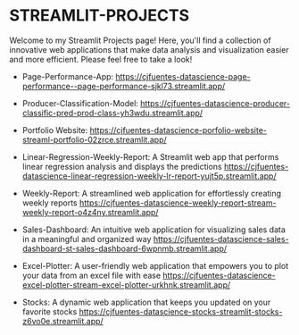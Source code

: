 # STREAMLIT-PROJECTS

Welcome to my Streamlit Projects page! Here, you'll find a collection of innovative web applications that make data analysis and visualization easier and more efficient. Please feel free to take a look! 

- Page-Performance-App: https://cjfuentes-datascience-page-performance--page-performance-sjkl73.streamlit.app/

- Producer-Classification-Model: https://cjfuentes-datascience-producer-classific-pred-prod-class-yh3wdu.streamlit.app/

- Portfolio Website: https://cjfuentes-datascience-porfolio-website-streaml-portfolio-02zrce.streamlit.app/

- Linear-Regression-Weekly-Report: A Streamlit web app that performs linear regression analysis and displays the predictions https://cjfuentes-datascience-linear-regression-weekly-lr-report-yujt5p.streamlit.app/
- Weekly-Report: A streamlined web application for effortlessly creating weekly reports https://cjfuentes-datascience-weekly-report-stream-weekly-report-o4z4ny.streamlit.app/

- Sales-Dashboard: An intuitive web application for visualizing sales data in a meaningful and organized way https://cjfuentes-datascience-sales-dashboard-st-sales-dashboard-6wpnmb.streamlit.app/

- Excel-Plotter: A user-friendly web application that empowers you to plot your data from an excel file with ease https://cjfuentes-datascience-excel-plotter-stream-excel-plotter-urkhnk.streamlit.app/

- Stocks: A dynamic web application that keeps you updated on your favorite stocks https://cjfuentes-datascience-stocks-streamlit-stocks-z6vo0e.streamlit.app/
